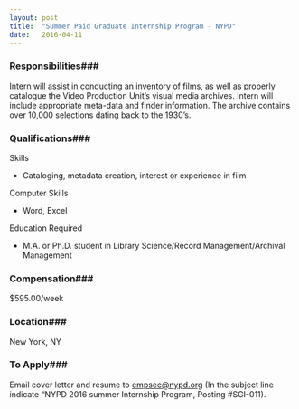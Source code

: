 ```yaml
---
layout: post
title:  "Summer Paid Graduate Internship Program - NYPD"
date:   2016-04-11
---
```




### Responsibilities###

Intern will assist in conducting an inventory of films, as well as properly catalogue the Video Production Unit’s visual media archives.  Intern will include appropriate meta-data and finder information.  The archive contains over 10,000 selections dating back to the 1930’s.


### Qualifications###

Skills

* Cataloging, metadata creation, interest or experience in film

Computer Skills

* Word, Excel

Education Required

* M.A. or Ph.D. student in Library Science/Record Management/Archival Management


### Compensation###

$595.00/week


### Location###

New York, NY




### To Apply###

Email cover letter and resume to empsec@nypd.org (In the subject line indicate “NYPD 2016 summer Internship Program, Posting #SGI-011).





